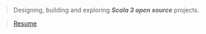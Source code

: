 >Designing, building and exploring ***Scala 3 open source*** projects.

<!-- ![Stats](https://github-readme-stats.vercel.app/api?username=objektwerks&show_icons=true&hide_border=true) -->

<!-- * Top annual commits:  ***15,517*** -->
<!-- * Top monthly commits: ***1,793*** -->

>[Resume](https://github.com/objektwerks/resume)
